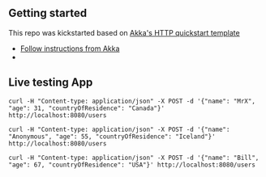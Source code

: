 

## Getting started

This repo was kickstarted based on [Akka's HTTP quickstart template](https://developer.lightbend.com/guides/akka-http-quickstart-scala/)

- [Follow instructions from Akka](https://developer.lightbend.com/guides/akka-http-quickstart-scala/) 
- 


## Live testing App

```
curl -H "Content-type: application/json" -X POST -d '{"name": "MrX", "age": 31, "countryOfResidence": "Canada"}' http://localhost:8080/users

curl -H "Content-type: application/json" -X POST -d '{"name": "Anonymous", "age": 55, "countryOfResidence": "Iceland"}' http://localhost:8080/users

curl -H "Content-type: application/json" -X POST -d '{"name": "Bill", "age": 67, "countryOfResidence": "USA"}' http://localhost:8080/users
```